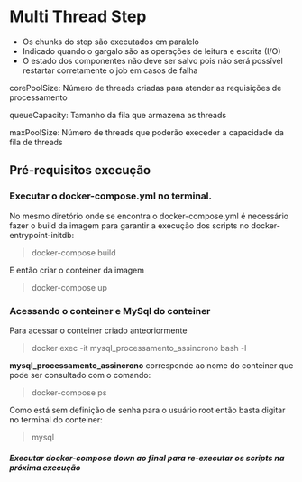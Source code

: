 # Multi Thread Step

* Os chunks do step são executados em paralelo
* Indicado quando o gargalo são as operações de leitura e escrita (I/O)
* O estado dos componentes não deve ser salvo pois não será possível restartar corretamente o job em casos de falha

corePoolSize: Número de threads criadas para atender as requisições de processamento

queueCapacity: Tamanho da fila que armazena as threads

maxPoolSize: Número de threads que poderão execeder a capacidade da fila de threads


## Pré-requisitos execução

### Executar o docker-compose.yml no terminal.

No mesmo diretório onde se encontra o docker-compose.yml é necessário fazer o build da imagem para garantir a execução dos scripts no docker-entrypoint-initdb:
> docker-compose build

E então criar o conteiner da imagem
> docker-compose up

### Acessando o conteiner e MySql do conteiner

Para acessar o conteiner criado anteoriormente
> docker exec -it mysql_processamento_assincrono bash -l

**mysql_processamento_assincrono** corresponde ao nome do conteiner que pode ser consultado com o comando:
> docker-compose ps

Como está sem definição de senha para o usuário root então basta digitar no terminal do conteiner:
> mysql


#### _**Executar docker-compose down ao final para re-executar os scripts na próxima execução**_
